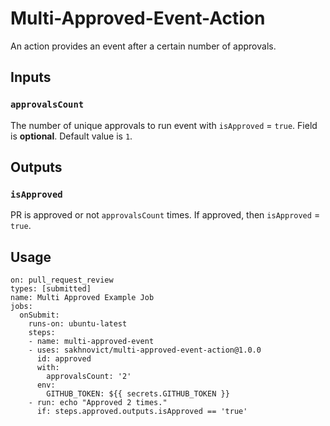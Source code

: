 # Multi-Approved-Event-Action

An action provides an event after a certain number of approvals.

## Inputs

### `approvalsCount`

The number of unique approvals to run event with `isApproved` = `true`.
Field is **optional**. Default value is `1`.

## Outputs

### `isApproved`

PR is approved or not `approvalsCount` times. If approved, then `isApproved` = `true`.

## Usage

    on: pull_request_review
    types: [submitted]
    name: Multi Approved Example Job
    jobs:
      onSubmit:
        runs-on: ubuntu-latest
        steps:
        - name: multi-approved-event
        - uses: sakhnovict/multi-approved-event-action@1.0.0
          id: approved
          with:
            approvalsCount: '2'
          env:
            GITHUB_TOKEN: ${{ secrets.GITHUB_TOKEN }}
        - run: echo "Approved 2 times."
          if: steps.approved.outputs.isApproved == 'true'
